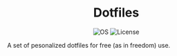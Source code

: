 <h1 align=center>Dotfiles</h1> 

<div align=center>

![OS](https://img.shields.io/badge/Debian-blue?style=for-the-badge&logo=debian&logoColor=white&label=OS&labelColor=#dc143c)
![License](https://img.shields.io/badge/GPL3-tomato?style=for-the-badge&logo=gnu&logoColor=white&label=License&labelColor=brown)

</div> 

A set of pesonalized dotfiles for free (as in freedom) use.
